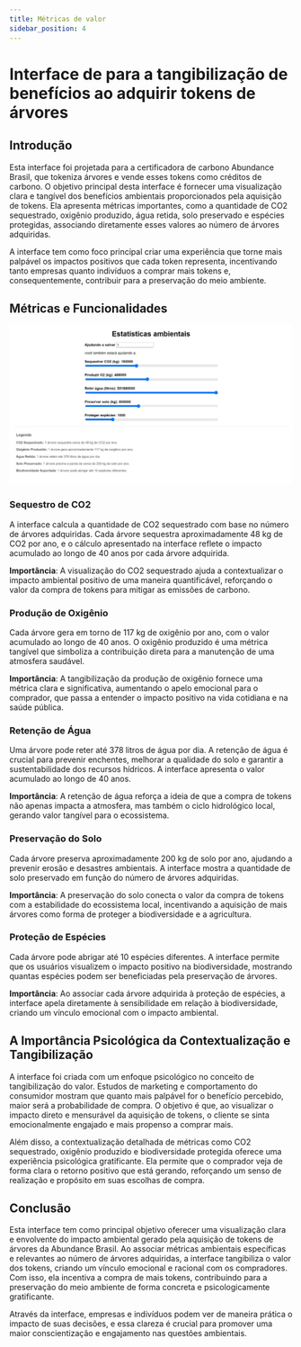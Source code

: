 ```yaml
---
title: Métricas de valor
sidebar_position: 4
---
```


# Interface de para a tangibilização de benefícios ao adquirir tokens de árvores

## Introdução

Esta interface foi projetada para a certificadora de carbono Abundance Brasil, que tokeniza árvores e vende esses tokens como créditos de carbono. O objetivo principal desta interface é fornecer uma visualização clara e tangível dos benefícios ambientais proporcionados pela aquisição de tokens. Ela apresenta métricas importantes, como a quantidade de CO2 sequestrado, oxigênio produzido, água retida, solo preservado e espécies protegidas, associando diretamente esses valores ao número de árvores adquiridas.

A interface tem como foco principal criar uma experiência que torne mais palpável os impactos positivos que cada token representa, incentivando tanto empresas quanto indivíduos a comprar mais tokens e, consequentemente, contribuir para a preservação do meio ambiente.

## Métricas e Funcionalidades

![Canvas ](../../assets/sprint-4/interface_estatisticas.jpg)

### Sequestro de CO2

A interface calcula a quantidade de CO2 sequestrado com base no número de árvores adquiridas. Cada árvore sequestra aproximadamente 48 kg de CO2 por ano, e o cálculo apresentado na interface reflete o impacto acumulado ao longo de 40 anos por cada árvore adquirida.

**Importância**: A visualização do CO2 sequestrado ajuda a contextualizar o impacto ambiental positivo de uma maneira quantificável, reforçando o valor da compra de tokens para mitigar as emissões de carbono.

### Produção de Oxigênio

Cada árvore gera em torno de 117 kg de oxigênio por ano, com o valor acumulado ao longo de 40 anos. O oxigênio produzido é uma métrica tangível que simboliza a contribuição direta para a manutenção de uma atmosfera saudável.

**Importância**: A tangibilização da produção de oxigênio fornece uma métrica clara e significativa, aumentando o apelo emocional para o comprador, que passa a entender o impacto positivo na vida cotidiana e na saúde pública.

### Retenção de Água

Uma árvore pode reter até 378 litros de água por dia. A retenção de água é crucial para prevenir enchentes, melhorar a qualidade do solo e garantir a sustentabilidade dos recursos hídricos. A interface apresenta o valor acumulado ao longo de 40 anos.

**Importância**: A retenção de água reforça a ideia de que a compra de tokens não apenas impacta a atmosfera, mas também o ciclo hidrológico local, gerando valor tangível para o ecossistema.

### Preservação do Solo

Cada árvore preserva aproximadamente 200 kg de solo por ano, ajudando a prevenir erosão e desastres ambientais. A interface mostra a quantidade de solo preservado em função do número de árvores adquiridas.

**Importância**: A preservação do solo conecta o valor da compra de tokens com a estabilidade do ecossistema local, incentivando a aquisição de mais árvores como forma de proteger a biodiversidade e a agricultura.

### Proteção de Espécies

Cada árvore pode abrigar até 10 espécies diferentes. A interface permite que os usuários visualizem o impacto positivo na biodiversidade, mostrando quantas espécies podem ser beneficiadas pela preservação de árvores.

**Importância**: Ao associar cada árvore adquirida à proteção de espécies, a interface apela diretamente à sensibilidade em relação à biodiversidade, criando um vínculo emocional com o impacto ambiental.

## A Importância Psicológica da Contextualização e Tangibilização

A interface foi criada com um enfoque psicológico no conceito de tangibilização do valor. Estudos de marketing e comportamento do consumidor mostram que quanto mais palpável for o benefício percebido, maior será a probabilidade de compra. O objetivo é que, ao visualizar o impacto direto e mensurável da aquisição de tokens, o cliente se sinta emocionalmente engajado e mais propenso a comprar mais.

Além disso, a contextualização detalhada de métricas como CO2 sequestrado, oxigênio produzido e biodiversidade protegida oferece uma experiência psicológica gratificante. Ela permite que o comprador veja de forma clara o retorno positivo que está gerando, reforçando um senso de realização e propósito em suas escolhas de compra.

## Conclusão

Esta interface tem como principal objetivo oferecer uma visualização clara e envolvente do impacto ambiental gerado pela aquisição de tokens de árvores da Abundance Brasil. Ao associar métricas ambientais específicas e relevantes ao número de árvores adquiridas, a interface tangibiliza o valor dos tokens, criando um vínculo emocional e racional com os compradores. Com isso, ela incentiva a compra de mais tokens, contribuindo para a preservação do meio ambiente de forma concreta e psicologicamente gratificante.

Através da interface, empresas e indivíduos podem ver de maneira prática o impacto de suas decisões, e essa clareza é crucial para promover uma maior conscientização e engajamento nas questões ambientais.